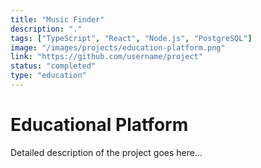 ```yaml
---
title: "Music Finder"
description: "."
tags: ["TypeScript", "React", "Node.js", "PostgreSQL"]
image: "/images/projects/education-platform.png"
link: "https://github.com/username/project"
status: "completed"
type: "education"
---
```


# Educational Platform

Detailed description of the project goes here... 
